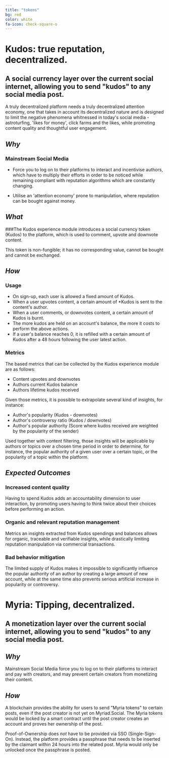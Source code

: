 ```yaml
---
title: "tokens"
bg: red
color: white
fa-icon: check-square-o
---
```


# Kudos: true reputation, decentralized.

## A social currency layer over the current social internet, allowing you to send "kudos" to any social media post.  

A truly decentralized platform needs a truly decentralized attention economy, one that takes in account its decentralized nature and is designed to limit the negative phenomena whitnessed in today's social media -astroturfing, 'likes for money', click farms and the likes, while promoting content quality and thoughtful user engagement. 

## *Why* 

### Mainstream Social Media 

* Force you to log on to their platforms to interact and incentivise authors, which have to multiply their efforts in order to be noticed while remaining compliant with reputation algorithms which are constantly changing. 

* Utilise an 'attention economy' prone to manipulation, where reputation can be bought against money.  

## *What*

###The Kudos experience module introduces a social currency token (Kudos) to the platform, which is used to comment, upvote and downvote content. 

This token is non-fungible; it has no corresponding value, cannot be bought and cannot be exchanged. 

## *How*

### Usage

* On sign-up, each user is allowed a fixed amount of Kudos.
* When a user upvotes content, a certain amount of *Kudos is sent to the content's author.
* When a user comments, or downvotes content, a certain amount of Kudos is burnt. 
* The more kudos are held on an account's balance, the more it costs to perform the above actions. 
* If a user's balance reaches 0, it is refilled with a certain amount of Kudos after a 48 hours following the user latest action. 

### Metrics

The based metrics that can be collected by the Kudos experience module are as follows: 

* Content upvotes and downvotes
* Authors current Kudos balance
* Authors lifetime kudos received

Given those metrics, it is possible to extrapolate several kind of insights, for instance: 

* Author's popularity (Kudos - downvotes) 
* Author's controversy ratio (Kudos / downvotes)
* Author's popular authority (Score where kudos received are weighted by the popularity of the sender)

Used together with content filtering, those insights will be applicable by authors or topics over a chosen time period in order to determine, for instance, the popular authority of a given user over  a certain topic, or the popularity of a topic within the platform. 

## *Expected Outcomes*

### Increased content quality 
Having to spend Kudos adds an accountability dimension to user interaction, by promoting users having to think twice about their choices before performing an action. 

### Organic and relevant reputation management
Metrics an insights extracted from Kudos spendings and balances allows for organic, traceable and verifiable insights, while drastically limiting reputation manipulation via commercial transactions. 

### Bad behavior mitigation
The limited supply of Kudos makes it impossible to significantly influence the popular authority of an author by creating a large amount of new account, while at the same time also prevents serious artificial increase in popularity or controversy.

# Myria: Tipping, decentralized.

## A monetization layer over the current social internet, allowing you to send "kudos" to any social media post. 

## *Why* 

Mainstream Social Media force you to log on to their platforms to interact and pay with creators, and may prevent certain creators from monetizing their content. 

## *How*

A blockchain provides the ability for users to send "Myria tokens" to certain posts, even if the post creator is not yet on Myriad.Social. The Myria tokens would be locked by a smart contract until the post creator creates an account and proves her ownership of the post. 

Proof-of-Ownership does *not* have to be provided via SSO (Single-Sign-On). Instead, the platform provides a passphrase that needs to be inserted by the claimant within 24 hours into the related post. Myria would only be unlocked once the passphrase is posted.
